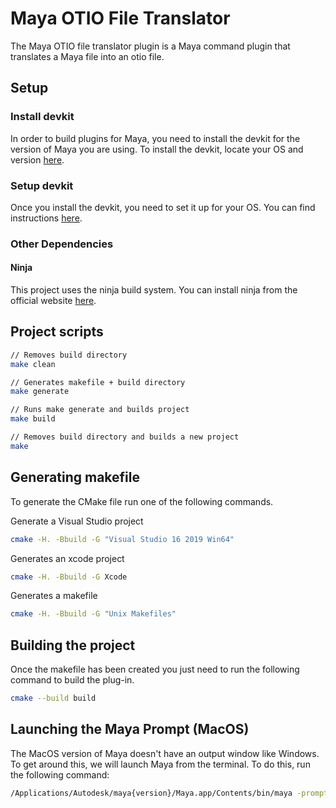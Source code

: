 # Maya OTIO File Translator
The Maya OTIO file translator plugin is a Maya command plugin that translates a Maya file into an otio file.

## Setup

### Install devkit
In order to build plugins for Maya, you need to install the devkit for the version of Maya you are using. To install the devkit, locate your OS and version [here](https://www.autodesk.com/developer-network/platform-technologies/maya).

### Setup devkit
Once you install the devkit, you need to set it up for your OS. You can find instructions [here](https://help.autodesk.com/view/MAYAUL/2023/ENU/?guid=Maya_SDK_Setting_up_your_build_html).

### Other Dependencies

#### Ninja
This project uses the ninja build system.
You can install ninja from the official website [here](https://github.com/ninja-build/ninja).

## Project scripts
```bash
// Removes build directory
make clean

// Generates makefile + build directory
make generate

// Runs make generate and builds project
make build

// Removes build directory and builds a new project
make
```

## Generating makefile
To generate the CMake file run one of the following commands.

Generate a Visual Studio project
```bash
cmake -H. -Bbuild -G "Visual Studio 16 2019 Win64"
```

Generates an xcode project
```bash
cmake -H. -Bbuild -G Xcode
```

Generates a makefile
```bash
cmake -H. -Bbuild -G "Unix Makefiles"
```

## Building the project
Once the makefile has been created you just need to run the following command to build the plug-in.
```bash
cmake --build build
```

## Launching the Maya Prompt (MacOS)
The MacOS version of Maya doesn't have an output window like Windows. To get around this, we will launch Maya from the terminal. To do this, run the following command:
```bash
/Applications/Autodesk/maya{version}/Maya.app/Contents/bin/maya -prompt
```


